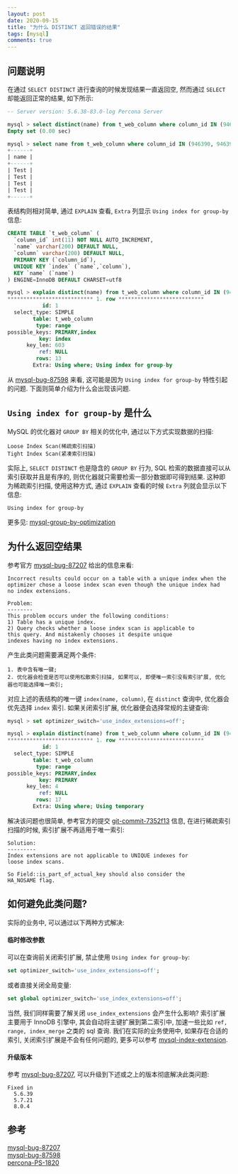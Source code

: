 ```yaml
---
layout: post
date: 2020-09-15
title: "为什么 DISTINCT 返回错误的结果"
tags: [mysql]
comments: true
---
```


## 问题说明

在通过 `SELECT DISTINCT` 进行查询的时候发现结果一直返回空, 然而通过 `SELECT` 却能返回正常的结果, 如下所示:

```sql
-- Server version: 5.6.38-83.0-log Percona Server

mysql > select distinct(name) from t_web_column where column_id IN (946390, 946391, 946392, 946393);
Empty set (0.00 sec)

mysql > select name from t_web_column where column_id IN (946390, 946391, 946392, 946393);
+------+
| name |
+------+
| Test |
| Test |
| Test |
| Test |
+------+
```

表结构则相对简单, 通过 `EXPLAIN` 查看, `Extra` 列显示 `Using index for group-by` 信息:
```sql
CREATE TABLE `t_web_column` (
  `column_id` int(11) NOT NULL AUTO_INCREMENT,
  `name` varchar(200) DEFAULT NULL,
  `column` varchar(200) DEFAULT NULL,
  PRIMARY KEY (`column_id`),
  UNIQUE KEY `index` (`name`,`column`),
  KEY `name` (`name`)
) ENGINE=InnoDB DEFAULT CHARSET=utf8

mysql > explain distinct(name) from t_web_column where column_id IN (946390, 946391, 946392, 946393)\G
*************************** 1. row ***************************
           id: 1
  select_type: SIMPLE
        table: t_web_column
         type: range
possible_keys: PRIMARY,index
          key: index
      key_len: 603
          ref: NULL
         rows: 13
        Extra: Using where; Using index for group-by
```

从 [mysql-bug-87598](https://bugs.mysql.com/bug.php?id=87598) 来看, 这可能是因为 `Using index for group-by` 特性引起的问题. 下面则简单介绍为什么会出现该问题.

## `Using index for group-by` 是什么

MySQL 的优化器对 `GROUP BY` 相关的优化中, 通过以下方式实现数据的扫描:
```
Loose Index Scan(稀疏索引扫描)
Tight Index Scan(紧凑索引扫描)
```
实际上, `SELECT DISTINCT` 也是隐含的 `GROUP BY` 行为, SQL 检索的数据直接可以从索引获取并且是有序的, 则优化器就只需要检索一部分数据即可得到结果. 这种即为稀疏索引扫描, 使用这种方式, 通过 `EXPLAIN` 查看的时候 `Extra` 列就会显示以下信息:
```
Using index for group-by
``` 

更多见: [mysql-group-by-optimization](https://dev.mysql.com/doc/refman/8.0/en/group-by-optimization.html)  

## 为什么返回空结果

参考官方 [mysql-bug-87207](https://bugs.mysql.com/bug.php?id=87207) 给出的信息来看:

```
Incorrect results could occur on a table with a unique index when the
optimizer chose a loose index scan even though the unique index had
no index extensions.

Problem:
--------
This problem occurs under the following conditions:
1) Table has a unique index.
2) Query checks whether a loose index scan is applicable to
this query. And mistakenly chooses it despite unique
indexes having no index extensions.
```

产生此类问题需要满足两个条件:
```
1. 表中含有唯一键;
2. 优化器会检查是否可以使用松散索引扫描, 如果可以, 即便唯一索引没有索引扩展, 优化器也可能选择唯一索引;
```

对应上述的表结构的唯一键 `index(name, column)`,  在 `distinct` 查询中, 优化器会优先选择 `index` 索引. 如果关闭索引扩展, 优化器便会选择常规的主键查询:
```sql
mysql > set optimizer_switch='use_index_extensions=off';

mysql > explain distinct(name) from t_web_column where column_id IN (946390, 946391, 946392, 946393)\G
*************************** 1. row ***************************
           id: 1
  select_type: SIMPLE
        table: t_web_column
         type: range
possible_keys: PRIMARY,index
          key: PRIMARY
      key_len: 4
          ref: NULL
         rows: 17
        Extra: Using where; Using temporary
```

解决该问题也很简单, 参考官方的提交 [git-commit-7352f13](https://github.com/mysql/mysql-server/commit/7352f13a4952691191f31ec2ad4b004d568734e4) 信息, 在进行稀疏索引扫描的时候, 索引扩展不再适用于唯一索引:
```
Solution:
---------
Index extensions are not applicable to UNIQUE indexes for
loose index scans.

So Field::is_part_of_actual_key should also consider the
HA_NOSAME flag.
``` 

## 如何避免此类问题?

实际的业务中, 可以通过以下两种方式解决:

#### 临时修改参数

可以在查询前关闭索引扩展, 禁止使用 `Using index for group-by`:
```sql
set optimizer_switch='use_index_extensions=off';
```
或者直接关闭全局变量:
```sql
set global optimizer_switch='use_index_extensions=off';
```

当然, 我们同样需要了解关闭 `use_index_extensions` 会产生什么影响? 索引扩展主要用于 InnoDB 引擎中, 其会自动将主键扩展到第二索引中, 加速一些比如 `ref, range, index_merge` 之类的 sql 查询. 我们在实际的业务使用中, 如果存在合适的索引, 关闭索引扩展是不会有任何问题的, 更多可以参考 [mysql-index-extension](https://dev.mysql.com/doc/refman/5.6/en/index-extensions.html).  

#### 升级版本

参考 [mysql-bug-87207](https://bugs.mysql.com/bug.php?id=87207), 可以升级到下述或之上的版本彻底解决此类问题:
```
Fixed in 
  5.6.39
  5.7.21
  8.0.4
```

## 参考

[mysql-bug-87207](https://bugs.mysql.com/bug.php?id=87207)  
[mysql-bug-87598](https://bugs.mysql.com/bug.php?id=87598)  
[percona-PS-1820](https://jira.percona.com/browse/PS-1820)  
